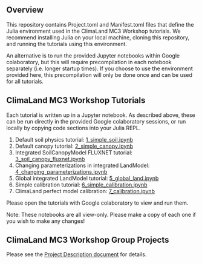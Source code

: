 ## Overview
This repository contains Project.toml and Manifest.toml
files that define the Julia environment used in the ClimaLand MC3 Workshop tutorials.
We recommend installing Julia on your local machine, cloning this repository,
and running the tutorials using this environment.

An alternative is to run the provided Jupyter notebooks within
Google colaboratory, but this will require precompilation in each notebook
separately (i.e. longer startup times). If you choose to use the environment
provided here, this precompilation will only be done once and can be used
for all tutorials.

## ClimaLand MC3 Workshop Tutorials
Each tutorial is written up in a Jupyter notebook. As described above,
these can be run directly in the provided Google colaboratory sessions, or
run locally by copying code sections into your Julia REPL.

1. Default soil physics tutorial: [1_simple_soil.ipynb](https://colab.research.google.com/drive/1NB5Cyl6R55hMyHhDSKeXvFn24GRq-VWh?usp=sharing)
2. Default canopy tutorial: [2_simple_canopy.ipynb](https://colab.research.google.com/drive/1IkFlkjICwo0_9wChCbTsJDY0ZccysDF_?usp=sharing)
3. Integrated SoilCanopyModel FLUXNET tutorial: [3_soil_canopy_fluxnet.ipynb](https://drive.google.com/file/d/13_6UWYszwk5ZA9dm8OOdtRbMTazc75W9/view?usp=sharing)
4. Changing parameterizations in integrated LandModel: [4_changing_parameterizations.ipynb](https://drive.google.com/file/d/1nsIWJmrOb4-oFm4BGIvEiIT98Y7xsCf8/view?usp=sharing)
5. Global integrated LandModel tutorial: [5_global_land.ipynb](https://drive.google.com/file/d/160a3AYbUbm27I-8b-oEv--3C6psIiQb9/view?usp=sharing)
6. Simple calibration tutorial: [6_simple_calibration.ipynb](https://colab.research.google.com/drive/1eK9E-OILO2l8A2GlANe3b56ISPazXS5L?usp=sharing)
7. ClimaLand perfect model calibration: [7_calibration.ipynb](https://drive.google.com/file/d/1HraGQRbbEEJQC0HoeOoMZmgcTENbTNIh/view?usp=sharing)

Please open the tutorials with Google colaboratory to view and run them.

Note: These notebooks are all view-only.
Please make a copy of each one if you wish to make any changes!


## ClimaLand MC3 Workshop Group Projects
Please see the [Project Description document](https://docs.google.com/document/d/1opvQ0nhmn49Gi54bo7tpUHVbg4siq8epSaF7CMUiapE/edit?usp=sharing) for details.
